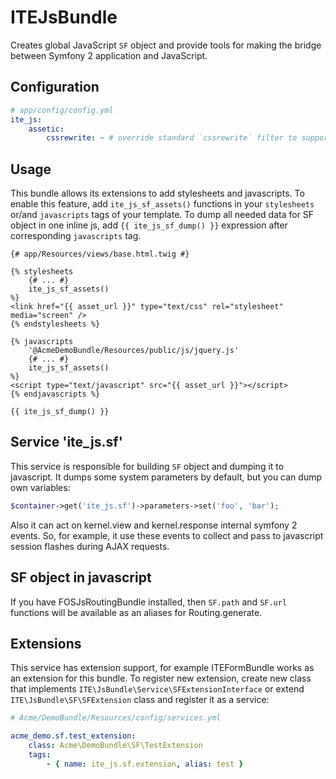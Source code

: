 ITEJsBundle
===========

Creates global JavaScript `SF` object and provide tools for making the bridge between Symfony 2 application and JavaScript.

Configuration
-------------

```yml
# app/config/config.yml
ite_js:
    assetic:
        cssrewrite: ~ # override standard `cssrewrite` filter to support @AcmeDemoBundle/Resources/public/... syntax
```

Usage
-----

This bundle allows its extensions to add stylesheets and javascripts. To enable this feature, add `ite_js_sf_assets()` functions in your `stylesheets` or/and `javascripts` tags of your template. To dump all needed data for SF object in one inline js, add `{{ ite_js_sf_dump() }}` expression after corresponding `javascripts` tag.

```twig
{# app/Resources/views/base.html.twig #}

{% stylesheets
    {# ... #}
    ite_js_sf_assets()
%}
<link href="{{ asset_url }}" type="text/css" rel="stylesheet" media="screen" />
{% endstylesheets %}

{% javascripts
    '@AcmeDemoBundle/Resources/public/js/jquery.js'
    {# ... #}
    ite_js_sf_assets()
%}
<script type="text/javascript" src="{{ asset_url }}"></script>
{% endjavascripts %}

{{ ite_js_sf_dump() }}
```

Service 'ite_js.sf'
-------------------

This service is responsible for building `SF` object and dumping it to javascript. It dumps some system parameters by default, but you can dump own variables:

``` php
$container->get('ite_js.sf')->parameters->set('foo', 'bar');
```

Also it can act on kernel.view and kernel.response internal symfony 2 events. So, for example, it use these events to collect and pass to javascript session flashes during AJAX requests.

SF object in javascript
-----------------------

If you have FOSJsRoutingBundle installed, then `SF.path` and `SF.url` functions will be available as an aliases for Routing.generate.

Extensions
----------

This service has extension support, for example ITEFormBundle works as an extension for this bundle. To register new extension, create new class that implements `ITE\JsBundle\Service\SFExtensionInterface` or extend `ITE\JsBundle\SF\SFExtension` class and register it as a service:

```yml
# Acme/DemoBundle/Resources/config/services.yml

acme_demo.sf.test_extension:
    class: Acme\DemoBundle\SF\TestExtension
    tags:
        - { name: ite_js.sf.extension, alias: test }
```
